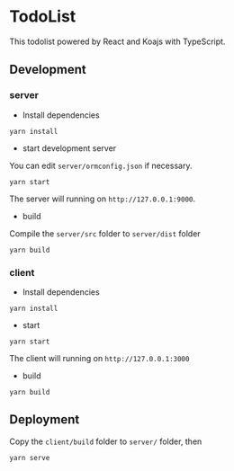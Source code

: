 # TodoList

This todolist powered by React and Koajs with TypeScript.

## Development

### server

- Install dependencies

```shell
yarn install
```

- start development server

You can edit `server/ormconfig.json` if necessary.

```shell
yarn start
```

The server will running on `http://127.0.0.1:9000`.

- build

Compile the `server/src` folder to `server/dist` folder

```shell
yarn build
```

### client

- Install dependencies

```shell
yarn install
```

- start

```shell
yarn start
```

The client will running on `http://127.0.0.1:3000`

- build

```shell
yarn build
```

## Deployment

Copy the `client/build` folder to `server/` folder, then

```shell
yarn serve
```
